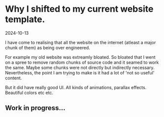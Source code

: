 # Why I shifted to my current website template.

2024-10-13

I have come to realising that all the website on the internet (atleast a major chunk of them) as being over engineered. 

For example my old website was extreamly bloated. So bloated that I went on a spree to remove random chunks of source code and it seamed to work the same. Maybe some chunks were not directly but indirectly necessary. Nevertheless, the point I am trying to make is it had a lot of 'not so useful' content. 

But it did have really good UI. All kinds of animations, parallax effects. Beautiful colors etc etc. 


## Work in progress...
